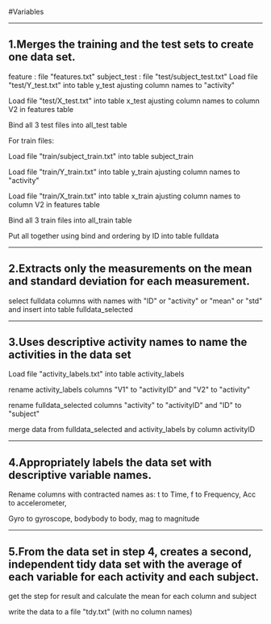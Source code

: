 #Variables

---------------------------------------------------------------
1.Merges the training and the test sets to create one data set.
---------------------------------------------------------------

feature :  file "features.txt" 
subject_test : file "test/subject_test.txt" 
Load file "test/Y_test.txt" into table y_test ajusting column names to "activity"

Load file "test/X_test.txt" into table x_test ajusting column names to column V2 in features table

Bind all 3 test files into all_test table

For train files:

Load file "train/subject_train.txt" into table subject_train

Load file "train/Y_train.txt" into table y_train ajusting column names to "activity"

Load file "train/X_train.txt" into table x_train ajusting column names to column V2 in features table

Bind all 3 train files into all_train table

Put all together using bind and ordering by ID into table fulldata

---------------------------------------------------------------
 2.Extracts only the measurements on the mean and standard deviation for each measurement. 
---------------------------------------------------------------

select fulldata columns with names with "ID" or "activity" or "mean" or "std" and insert into table fulldata_selected

---------------------------------------------------------------
 3.Uses descriptive activity names to name the activities in the data set
---------------------------------------------------------------

Load file "activity_labels.txt" into table activity_labels

rename activity_labels columns "V1" to "activityID" and "V2" to "activity"

rename fulldata_selected columns "activity" to "activityID" and "ID" to "subject"

merge data from fulldata_selected and activity_labels by column activityID

---------------------------------------------------------------
 4.Appropriately labels the data set with descriptive variable names. 
---------------------------------------------------------------

Rename columns with contracted names as: t to Time, f to Frequency, Acc to accelerometer, 

Gyro to gyroscope, bodybody to body, mag to magnitude

---------------------------------------------------------------
 5.From the data set in step 4, creates a second, independent tidy data set with the average of each variable for each activity and each subject.
---------------------------------------------------------------

get the step for result and calculate the mean for each column and subject

write the data to a file "tdy.txt" (with no column names)



